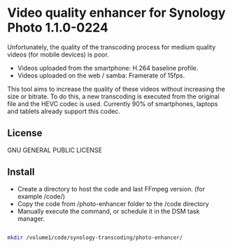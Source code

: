 # Video quality enhancer for Synology Photo 1.1.0-0224

Unfortunately, the quality of the transcoding process for medium quality videos (for mobile devices) is poor.
- Videos uploaded from the smartphone: H.264 baseline profile.
- Videos uploaded on the web / samba: Framerate of 15fps.

This tool aims to increase the quality of these videos without increasing the size or bitrate. To do this, a new transcoding is executed from the original file and the HEVC codec is used. Currently 90% of smartphones, laptops and tablets already support this codec.

## License

GNU GENERAL PUBLIC LICENSE


## Install

- Create a directory to host the code and last FFmpeg version. (for example /code/)
- Copy the code from /photo-enhancer folder to the /code directory
- Manually execute the command, or schedule it in the DSM task manager.

```sh

mkdir /volume1/code/synology-transcoding/photo-enhancer/

```
